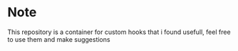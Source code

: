 # Note

This repository is a container for custom hooks that i found usefull, feel free to use them and make suggestions
